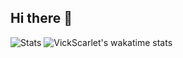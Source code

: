 ## Hi there 👋

<!--
**CASUUU/CASUUU** is a ✨ _special_ ✨ repository because its `README.md` (this file) appears on your GitHub profile.

Here are some ideas to get you started:

- 🔭 I’m currently working on ...
- 🌱 I’m currently learning ...
- 👯 I’m looking to collaborate on ...
- 🤔 I’m looking for help with ...
- 💬 Ask me about ...
- 📫 How to reach me: ...
- 😄 Pronouns: ...
- ⚡ Fun fact: ...
-->
![Stats](https://github-readme-stats.vercel.app/api?username=CASUUU&show_icons=true&theme=ocean_dark)
![VickScarlet's wakatime stats](https://github-readme-stats.vercel.app/api/wakatime?username=CASUUU&layout=compact&show_icons=true&theme=ocean_dark)  

